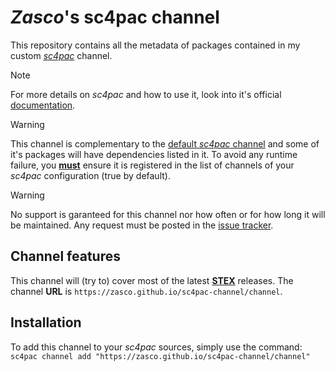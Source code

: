 # *Zasco*'s **sc4pac** channel

This repository contains all the metadata of packages contained in my custom [*sc4pac*](https://github.com/memo33/sc4pac-tools) channel.
> [!NOTE]
> For more details on *sc4pac* and how to use it, look into it's official [documentation](https://memo33.github.io/sc4pac).

> [!WARNING]
> This channel is complementary to the [default *sc4pac* channel](https://github.com/memo33/sc4pac) and some of it's packages will have dependencies listed in it. To avoid any runtime failure, you **<u>must</u>** ensure it is registered in the list of channels of your *sc4pac* configuration (true by default).

> [!WARNING]
> No support is garanteed for this channel nor how often or for how long it will be maintained. Any request must be posted in the [issue tracker](https://github.com/Zasco/sc4pac-channel/issues).

## Channel features
This channel will (try to) cover most of the latest [**STEX**](https://community.simtropolis.com/files) releases. The channel **URL** is `https://zasco.github.io/sc4pac-channel/channel`.

## Installation
To add this channel to your *sc4pac* sources, simply use the command:
`sc4pac channel add "https://zasco.github.io/sc4pac-channel/channel"`